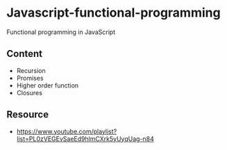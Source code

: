 # Javascript-functional-programming
Functional programming in JavaScript

## Content
- Recursion
- Promises
- Higher order function
- Closures

## Resource
- https://www.youtube.com/playlist?list=PL0zVEGEvSaeEd9hlmCXrk5yUyqUag-n84
